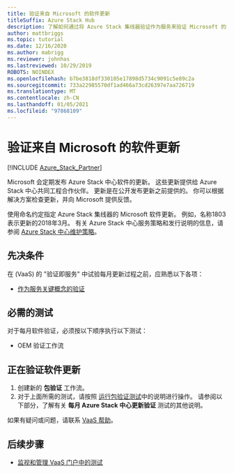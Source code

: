 ```yaml
---
title: 验证来自 Microsoft 的软件更新
titleSuffix: Azure Stack Hub
description: 了解如何通过将 Azure Stack 集线器验证作为服务来验证 Microsoft 的软件更新。
author: mattbriggs
ms.topic: tutorial
ms.date: 12/16/2020
ms.author: mabrigg
ms.reviewer: johnhas
ms.lastreviewed: 10/29/2019
ROBOTS: NOINDEX
ms.openlocfilehash: b7be3818df330105e17898d5734c9091c5e89c2a
ms.sourcegitcommit: 733a22985570df1ad466a73cd26397e7aa726719
ms.translationtype: MT
ms.contentlocale: zh-CN
ms.lasthandoff: 01/05/2021
ms.locfileid: "97868109"
---
```

# <a name="validate-software-updates-from-microsoft"></a>验证来自 Microsoft 的软件更新

[!INCLUDE [Azure_Stack_Partner](./includes/azure-stack-partner-appliesto.md)]

Microsoft 会定期发布 Azure Stack 中心软件的更新。 这些更新提供给 Azure Stack 中心共同工程合作伙伴。 更新是在公开发布更新之前提供的。 你可以根据解决方案检查更新，并向 Microsoft 提供反馈。

使用命名约定指定 Azure Stack 集线器的 Microsoft 软件更新。 例如，名称1803表示更新的2018年3月。 有关 Azure Stack 中心服务策略和发行说明的信息，请参阅 [Azure Stack 中心维护策略](../operator/azure-stack-servicing-policy.md)。

## <a name="prerequisites"></a>先决条件

在 (VaaS) 的 "验证即服务" 中试验每月更新过程之前，应熟悉以下各项：

- [作为服务关键概念的验证](azure-stack-vaas-key-concepts.md)

## <a name="required-tests"></a>必需的测试

对于每月软件验证，必须按以下顺序执行以下测试：

- OEM 验证工作流

## <a name="validating-software-updates"></a>正在验证软件更新

1. 创建新的 **包验证** 工作流。
1. 对于上面所需的测试，请按照 [运行包验证测试](azure-stack-vaas-validate-oem-package.md#run-package-validation-tests)中的说明进行操作。 请参阅以下部分，了解有关 **每月 Azure Stack 中心更新验证** 测试的其他说明。

如果有疑问或问题，请联系 [VaaS 帮助](mailto:vaashelp@microsoft.com)。

## <a name="next-steps"></a>后续步骤

- [监视和管理 VaaS 门户中的测试](azure-stack-vaas-monitor-test.md)